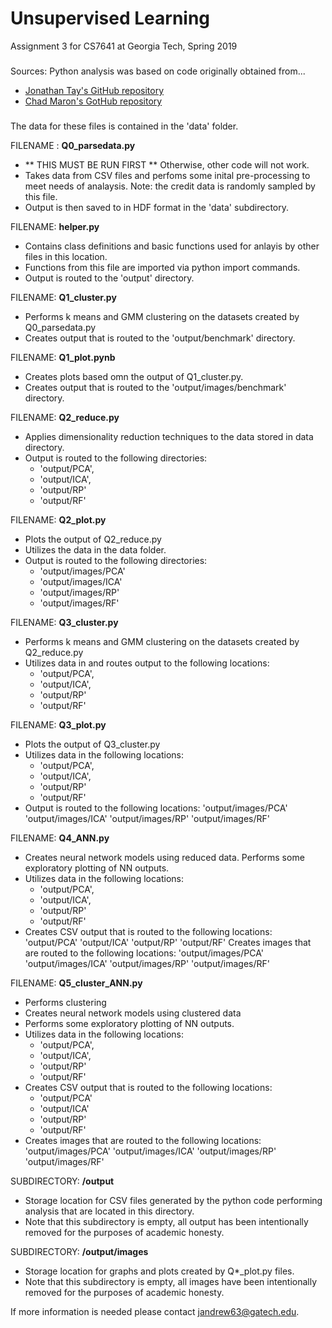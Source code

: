 # Unsupervised Learning
Assignment 3 for CS7641 at Georgia Tech, Spring 2019

###
Sources:
Python analysis was based on code originally obtained from...
 - [Jonathan Tay's GitHub repository](https://github.com/JonathanTay/CS-7641-assignment-3) 
 - [Chad Maron's GotHub repository](https://github.com/cmaron/CS-7641-assignments/tree/master/assignment3)
###

The data for these files is contained in the 'data' folder. 

FILENAME : **Q0_parsedata.py**
* ** THIS MUST BE RUN FIRST ** Otherwise, other code will not work.
* Takes data from CSV files and perfoms some inital pre-processing to meet needs of analaysis. Note: the credit data is randomly sampled by this file.
* Output is then saved to in HDF format in the 'data' subdirectory.

FILENAME: **helper.py**
  * Contains class definitions and basic functions used for anlayis by other files in this location. 
  * Functions from this file are imported via python import commands. 
  * Output is routed to the 'output' directory.

FILENAME: **Q1_cluster.py**
  * Performs k means and GMM clustering on the datasets created by Q0_parsedata.py
  * Creates output that is routed to the 'output/benchmark' directory.

FILENAME: **Q1_plot.pynb**
  * Creates plots based omn the output of Q1_cluster.py.
  * Creates output that is routed to the 'output/images/benchmark' directory.
    
FILENAME: **Q2_reduce.py**
  * Applies dimensionality reduction techniques to the data stored in data directory.
  * Output is routed to the following directories:
    - 'output/PCA', 
    - 'output/ICA', 
    - 'output/RP'
    - 'output/RF'
       

FILENAME: **Q2_plot.py**
  * Plots the output of Q2_reduce.py
  * Utilizes the data in the data folder.
  * Output is routed to the following directories:
    - 'output/images/PCA' 
    - 'output/images/ICA' 
    - 'output/images/RP' 
    - 'output/images/RF' 


FILENAME: **Q3_cluster.py**
 - Performs k means and GMM clustering on the datasets created by Q2_reduce.py
 - Utilizes data in and routes output to the following locations:
   - 'output/PCA', 
   - 'output/ICA', 
   - 'output/RP'
   - 'output/RF'

FILENAME: **Q3_plot.py**
  - Plots the output of Q3_cluster.py
  - Utilizes data in the following locations:
    - 'output/PCA', 
    - 'output/ICA', 
    - 'output/RP'
    - 'output/RF'
  - Output is routed to the following locations:
        'output/images/PCA' 
        'output/images/ICA' 
        'output/images/RP' 
        'output/images/RF' 

FILENAME: **Q4_ANN.py**
- Creates neural network models using reduced data. Performs some exploratory plotting of NN outputs.
- Utilizes data in the following locations:
    - 'output/PCA', 
    - 'output/ICA', 
    - 'output/RP'
    - 'output/RF'
 - Creates CSV output that is routed to the following locations:
        'output/PCA' 
        'output/ICA' 
        'output/RP' 
        'output/RF' 
    Creates images that are routed to the following locations:
        'output/images/PCA' 
        'output/images/ICA' 
        'output/images/RP' 
        'output/images/RF' 

FILENAME: **Q5_cluster_ANN.py**
  - Performs clustering 
  - Creates neural network models using clustered data 
  - Performs some exploratory plotting of NN outputs.
  - Utilizes data in the following locations:
    - 'output/PCA', 
    - 'output/ICA', 
    - 'output/RP'
    - 'output/RF'
  - Creates CSV output that is routed to the following locations:
    - 'output/PCA' 
    - 'output/ICA' 
    - 'output/RP' 
    - 'output/RF' 
  - Creates images that are routed to the following locations:
        'output/images/PCA' 
        'output/images/ICA' 
        'output/images/RP' 
        'output/images/RF' 

SUBDIRECTORY: **/output** 
  - Storage location for CSV files generated by the python code performing analysis that are located in this directory. 
  - Note that this subdirectory is empty, all output has been intentionally removed for the purposes of academic honesty.

SUBDIRECTORY: **/output/images**
  - Storage location for graphs and plots created by Q*_plot.py files. 
  - Note that this subdirectory is empty, all images have been intentionally removed for the purposes of academic honesty.

If more information is needed please contact jandrew63@gatech.edu.


